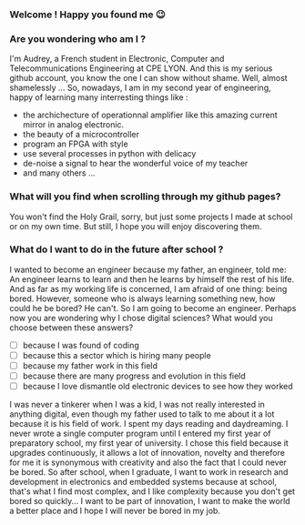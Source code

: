 ### Welcome ! Happy you found me 😉

### Are you wondering who am I ?
I'm Audrey, a French student in Electronic, Computer and Telecommunications Engineering at CPE LYON. And this is my serious github account, you know the one I can show without shame. Well, almost shamelessly ... So, nowadays, I am in my second year of engineering, happy of learning many interresting things like :
  - the archichecture of operationnal amplifier like this amazing current mirror in analog electronic.
  - the beauty of a microcontroller
  - program an FPGA with style
  - use several processes in python with delicacy
  - de-noise a signal to hear the wonderful voice of my teacher
  - and many others ...

### What will you find when scrolling through my github pages?

You won't find the Holy Grail, sorry, but just some projects I made at school or on my own time. But still, I hope you will enjoy discovering them.

### What do I want to do in the future after school ?

I wanted to become an engineer because my father, an engineer, told me: An engineer learns to learn and then he learns by himself the rest of his life. And as far as my working life is concerned, I am afraid of one thing: being bored. However, someone who is always learning something new, how could he be bored? He can't. So I am going to become an engineer. Perhaps now you are wondering why I chose digital sciences? What would you choose between these answers? 
  - [ ] because I was found of coding
  - [ ] because this a sector which is hiring many people 
  - [ ] because my father work in this field
  - [ ] because there are many progress and evolution in this field
  - [ ] because I love dismantle old electronic devices to see how they worked
 
I was never a tinkerer when I was a kid, I was not really interested in anything digital, even though my father used to talk to me about it a lot because it is his field of work. I spent my days reading and daydreaming. I never wrote a single computer program until I entered my first year of preparatory school, my first year of university. I chose this field because it upgrades continuously, it allows a lot of innovation, novelty and therefore for me it is synonymous with creativity and also the fact that I could never be bored.
So after school, when I graduate, I want to work in research and development in electronics and embedded systems because at school, that's what I find most complex, and I like complexity because you don't get bored so quickly... I want to be part of innovation, I want to make the world a better place and I hope I will never be bored in my job. 
